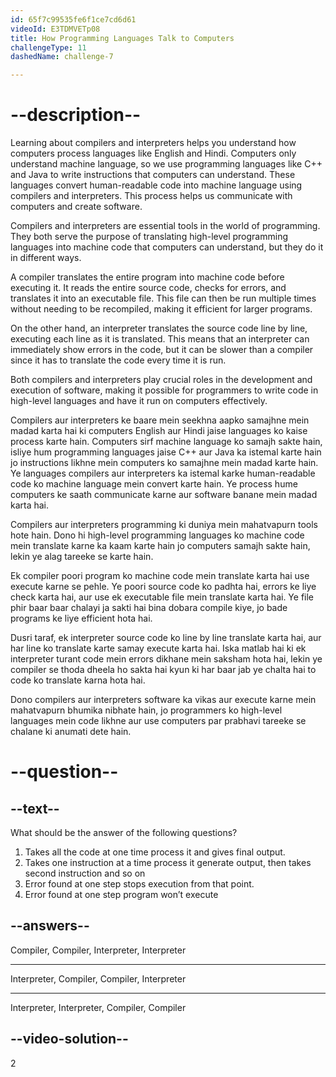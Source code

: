 ```yaml
---
id: 65f7c99535fe6f1ce7cd6d61
videoId: E3TDMVETp08
title: How Programming Languages Talk to Computers
challengeType: 11
dashedName: challenge-7

---
```


# --description--

Learning about compilers and interpreters helps you understand how computers process languages like English and Hindi. Computers only understand machine language, so we use programming languages like C++ and Java to write instructions that computers can understand. These languages convert human-readable code into machine language using compilers and interpreters. This process helps us communicate with computers and create software.

Compilers and interpreters are essential tools in the world of programming. They both serve the purpose of translating high-level programming languages into machine code that computers can understand, but they do it in different ways.

A compiler translates the entire program into machine code before executing it. It reads the entire source code, checks for errors, and translates it into an executable file. This file can then be run multiple times without needing to be recompiled, making it efficient for larger programs.

On the other hand, an interpreter translates the source code line by line, executing each line as it is translated. This means that an interpreter can immediately show errors in the code, but it can be slower than a compiler since it has to translate the code every time it is run.

Both compilers and interpreters play crucial roles in the development and execution of software, making it possible for programmers to write code in high-level languages and have it run on computers effectively.

Compilers aur interpreters ke baare mein seekhna aapko samajhne mein madad karta hai ki computers English aur Hindi jaise languages ko kaise process karte hain. Computers sirf machine language ko samajh sakte hain, isliye hum programming languages jaise C++ aur Java ka istemal karte hain jo instructions likhne mein computers ko samajhne mein madad karte hain. Ye languages compilers aur interpreters ka istemal karke human-readable code ko machine language mein convert karte hain. Ye process hume computers ke saath communicate karne aur software banane mein madad karta hai.

Compilers aur interpreters programming ki duniya mein mahatvapurn tools hote hain. Dono hi high-level programming languages ko machine code mein translate karne ka kaam karte hain jo computers samajh sakte hain, lekin ye alag tareeke se karte hain.

Ek compiler poori program ko machine code mein translate karta hai use execute karne se pehle. Ye poori source code ko padhta hai, errors ke liye check karta hai, aur use ek executable file mein translate karta hai. Ye file phir baar baar chalayi ja sakti hai bina dobara compile kiye, jo bade programs ke liye efficient hota hai.

Dusri taraf, ek interpreter source code ko line by line translate karta hai, aur har line ko translate karte samay execute karta hai. Iska matlab hai ki ek interpreter turant code mein errors dikhane mein saksham hota hai, lekin ye compiler se thoda dheela ho sakta hai kyun ki har baar jab ye chalta hai to code ko translate karna hota hai.

Dono compilers aur interpreters software ka vikas aur execute karne mein mahatvapurn bhumika nibhate hain, jo programmers ko high-level languages mein code likhne aur use computers par prabhavi tareeke se chalane ki anumati dete hain.


# --question--

## --text--

What should be the answer of the following questions? 

1. Takes all the code at one time process it and gives final output.
2. Takes one instruction at a time process it generate output, then takes second instruction and so on
3. Error found at one step stops execution from that point.
4. Error found at one step program won’t execute


## --answers--

Compiler, Compiler, Interpreter, Interpreter

---

Interpreter, Compiler, Compiler, Interpreter

---

Interpreter, Interpreter, Compiler, Compiler

## --video-solution--

2
